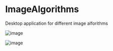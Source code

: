 # ImageAlgorithms
Desktop application for different image alforithms

![image](https://user-images.githubusercontent.com/44616207/56100422-2d4b9b80-5f21-11e9-95e2-8dbb13e6c956.png)

![image](https://user-images.githubusercontent.com/44616207/56100438-4ce2c400-5f21-11e9-8930-0e742eb1f978.png)
